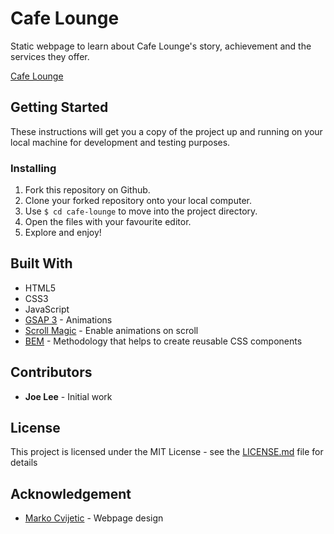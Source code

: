 # Cafe Lounge
 
Static webpage to learn about Cafe Lounge's story, achievement and the services they offer.
 
[Cafe Lounge](https://joedravarol.github.io/cafe-lounge/)
 
## Getting Started
 
These instructions will get you a copy of the project up and running on your local machine for development and testing purposes.
 
### Installing
 
1. Fork this repository on Github.
1. Clone your forked repository onto your local computer.
1. Use `$ cd cafe-lounge` to move into the project directory.
1. Open the files with your favourite editor.
1. Explore and enjoy!
 
## Built With
* HTML5
* CSS3
* JavaScript
* [GSAP 3](https://greensock.com/3/) - Animations
* [Scroll Magic](https://scrollmagic.io/) - Enable animations on scroll
* [BEM](http://getbem.com/) - Methodology that helps to create reusable CSS components
 
## Contributors
* __Joe Lee__ - Initial work
 
## License
 
This project is licensed under the MIT License - see the [LICENSE.md](LICENSE.md) file for details
 
## Acknowledgement
* [Marko Cvijetic](https://twitter.com/markocvijetic) - Webpage design